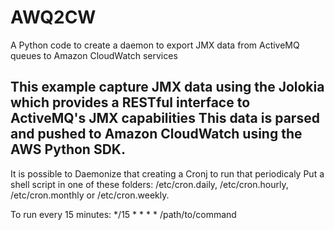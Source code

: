 # AWQ2CW

A Python code to create a daemon to export JMX data from ActiveMQ queues to Amazon CloudWatch services

This example capture JMX data using the Jolokia which provides a RESTful interface to ActiveMQ's JMX capabilities
This data is parsed and pushed to Amazon CloudWatch using the AWS Python SDK.
---------
It is possible to Daemonize that creating a Cronj to run that periodicaly
Put a shell script in one of these folders: /etc/cron.daily, /etc/cron.hourly, /etc/cron.monthly or /etc/cron.weekly.

To run every 15 minutes:
*/15 * * * * /path/to/command